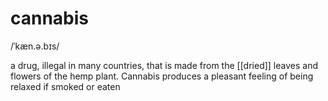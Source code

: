 # cannabis
/ˈkæn.ə.bɪs/

a drug, illegal in many countries, that is made from the [[dried]] leaves and flowers of the hemp plant. Cannabis produces a pleasant feeling of being relaxed if smoked or eaten